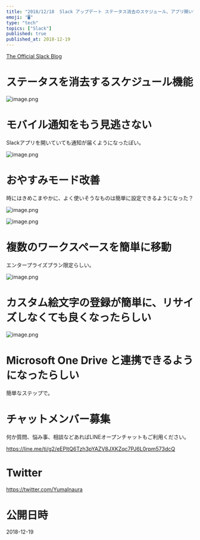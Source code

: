 ```yaml
---
title: "2018/12/18  Slack アップデート ステータス消去のスケジュール、アプリ開いていてもモバイル通知、おやすみモード改善など"
emoji: "🖥"
type: "tech"
topics: ["Slack"]
published: true
published_at: 2018-12-19
---
```


[The Official Slack Blog](https://slackhq.com/in-case-you-missed-it-improvements-to-status-notifications-and-more)

# ステータスを消去するスケジュール機能

![image.png](https://qiita-image-store.s3.amazonaws.com/0/89618/1796c27c-b8da-b4ee-c022-4d1d46519adb.png)

# モバイル通知をもう見逃さない

Slackアプリを開いていても通知が届くようになったぽい。

![image.png](https://qiita-image-store.s3.amazonaws.com/0/89618/487ef045-4c42-db2a-455e-ce50a1230540.png)

# おやすみモード改善

時にはきめこまやかに、よく使いそうなものは簡単に設定できるようになった？

![image.png](https://qiita-image-store.s3.amazonaws.com/0/89618/91ce9896-e811-2e04-fe65-47f4be58f143.png)


![image.png](https://qiita-image-store.s3.amazonaws.com/0/89618/758de608-7628-1e51-494f-20ebbe777984.png)

# 複数のワークスペースを簡単に移動

エンタープライズプラン限定らしい。

![image.png](https://qiita-image-store.s3.amazonaws.com/0/89618/3c5adaea-f4f1-ff1c-d6a8-0a334653506c.png)

# カスタム絵文字の登録が簡単に、リサイズしなくても良くなったらしい

![image.png](https://qiita-image-store.s3.amazonaws.com/0/89618/deea28c5-2278-1811-3246-c15bfd2e6c55.png)

# Microsoft One Drive と連携できるようになったらしい

簡単なステップで。








<!-- Update From Qiita API -->

# チャットメンバー募集


何か質問、悩み事、相談などあればLINEオープンチャットもご利用ください。

https://line.me/ti/g2/eEPltQ6Tzh3pYAZV8JXKZqc7PJ6L0rpm573dcQ





# Twitter


https://twitter.com/YumaInaura


<!-- Update From Qiita API -->



# 公開日時

2018-12-19
